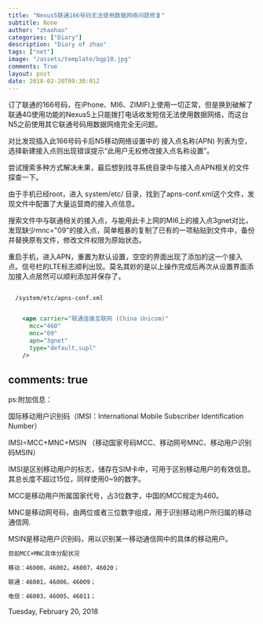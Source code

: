 ```yaml
---
title: "Nexus5联通166号码无法使用数据网络问题修复"
subtitle: None
author: "zhaohao"
categories: ["Diary"]
description: "Diary of zhao"
tags: ["net"]
image: "/assets/template/bgp10.jpg"
comments: True
layout: post 
date: 2018-02-20T09:30:01Z
---
```

订了联通的166号码，在iPhone、MI6、ZIMIFI上使用一切正常，但是换到破解了联通4G使用功能的Nexus5上只能拨打电话收发短信无法使用数据网络，而这台N5之前使用其它联通号码用数据网络完全无问题。   

对比发现插入此166号码卡后N5移动网络设置中的 接入点名称(APN) 列表为空，选择新建接入点则出现错误提示“此用户无权修改接入点名称设置”。   

尝试搜索多种方式解决未果，最后想到找寻系统目录中与接入点APN相关的文件探查一下。   

由于手机已经root，进入 system/etc/ 目录，找到了apns-conf.xml这个文件，发现文件中配置了大量运营商的接入点信息。   

搜索文件中与联通相关的接入点，与能用此卡上网的MI6上的接入点3gnet对比，发现缺少mnc="09"的接入点，简单粗暴的复制了已有的一项粘贴到文件中，备份并替换原有文件，修改文件权限为原始状态。   

重启手机，进入APN，重置为默认设置，空空的界面出现了添加的这一个接入点。信号栏的LTE标志顺利出现。莫名其妙的是以上操作完成后再次从设置界面添加接入点居然可以顺利添加并保存了。  


```xml  

  /system/etc/apns-conf.xml


    <apn carrier="联通连接互联网 (China Unicom)"
      mcc="460"
      mnc="09"
      apn="3gnet"
      type="default,supl"
    />
``` 

comments: true 
-----

ps:附加信息：

国际移动用户识别码（IMSI：International Mobile Subscriber Identification Number）

IMSI=MCC+MNC+MSIN （移动国家号码MCC、移动网号MNC、移动用户识别码MSIN）

IMSI是区别移动用户的标志，储存在SIM卡中，可用于区别移动用户的有效信息。其总长度不超过15位，同样使用0~9的数字。

MCC是移动用户所属国家代号，占3位数字，中国的MCC规定为460。

MNC是移动网号码，由两位或者三位数字组成，用于识别移动用户所归属的移动通信网.

MSIN是移动用户识别码，用以识别某一移动通信网中的具体的移动用户。

```xml
目前MCC+MNC具体分配状况

移动：46000，46002，46007，46020；

联通：46001，46006，46009；

电信：46003，46005，46011；    

```

   
Tuesday, February 20, 2018